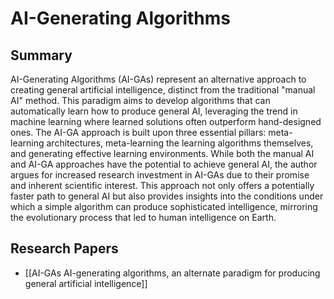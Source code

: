 # AI-Generating Algorithms

## Summary
 AI-Generating Algorithms (AI-GAs) represent an alternative approach to creating general artificial intelligence, distinct from the traditional "manual AI" method. This paradigm aims to develop algorithms that can automatically learn how to produce general AI, leveraging the trend in machine learning where learned solutions often outperform hand-designed ones. The AI-GA approach is built upon three essential pillars: meta-learning architectures, meta-learning the learning algorithms themselves, and generating effective learning environments. While both the manual AI and AI-GA approaches have the potential to achieve general AI, the author argues for increased research investment in AI-GAs due to their promise and inherent scientific interest. This approach not only offers a potentially faster path to general AI but also provides insights into the conditions under which a simple algorithm can produce sophisticated intelligence, mirroring the evolutionary process that led to human intelligence on Earth.
## Research Papers

- [[AI-GAs AI-generating algorithms, an alternate paradigm for producing general artificial intelligence]]
